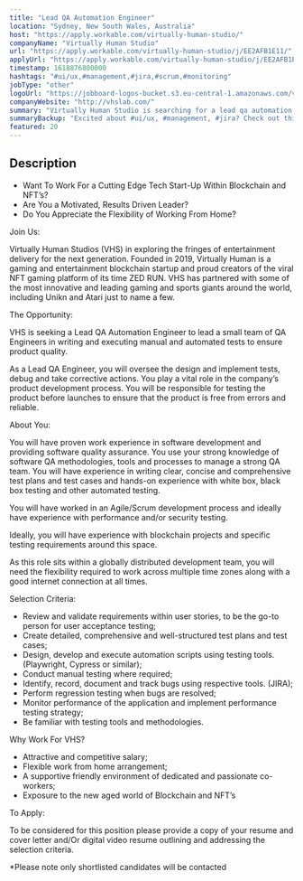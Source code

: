 ```yaml
---
title: "Lead QA Automation Engineer"
location: "Sydney, New South Wales, Australia"
host: "https://apply.workable.com/virtually-human-studio/"
companyName: "Virtually Human Studio"
url: "https://apply.workable.com/virtually-human-studio/j/EE2AFB1E11/"
applyUrl: "https://apply.workable.com/virtually-human-studio/j/EE2AFB1E11/apply/"
timestamp: 1618876800000
hashtags: "#ui/ux,#management,#jira,#scrum,#monitoring"
jobType: "other"
logoUrl: "https://jobboard-logos-bucket.s3.eu-central-1.amazonaws.com/virtually-human-studio"
companyWebsite: "http://vhslab.com/"
summary: "Virtually Human Studio is searching for a lead qa automation engineer that has on experience with white box, black box testing and other automated testing."
summaryBackup: "Excited about #ui/ux, #management, #jira? Check out this job post!"
featured: 20
---
```


## Description

*   Want To Work For a Cutting Edge Tech Start-Up Within Blockchain and NFT’s?
*   Are You a Motivated, Results Driven Leader?
*   Do You Appreciate the Flexibility of Working From Home?

Join Us:

Virtually Human Studios (VHS) in exploring the fringes of entertainment delivery for the next generation. Founded in 2019, Virtually Human is a gaming and entertainment blockchain startup and proud creators of the viral NFT gaming platform of its time ZED RUN. VHS has partnered with some of the most innovative and leading gaming and sports giants around the world, including Unikn and Atari just to name a few.

The Opportunity:

VHS is seeking a Lead QA Automation Engineer to lead a small team of QA Engineers in writing and executing manual and automated tests to ensure product quality.

As a Lead QA Engineer, you will oversee the design and implement tests, debug and take corrective actions. You play a vital role in the company’s product development process. You will be responsible for testing the product before launches to ensure that the product is free from errors and reliable.

About You:

You will have proven work experience in software development and providing software quality assurance. You use your strong knowledge of software QA methodologies, tools and processes to manage a strong QA team. You will have experience in writing clear, concise and comprehensive test plans and test cases and hands-on experience with white box, black box testing and other automated testing.

You will have worked in an Agile/Scrum development process and ideally have experience with performance and/or security testing.

Ideally, you will have experience with blockchain projects and specific testing requirements around this space.

As this role sits within a globally distributed development team, you will need the flexibility required to work across multiple time zones along with a good internet connection at all times.

Selection Criteria:

*   Review and validate requirements within user stories, to be the go-to person for user acceptance testing;
*   Create detailed, comprehensive and well-structured test plans and test cases;
*   Design, develop and execute automation scripts using testing tools. (Playwright, Cypress or similar);
*   Conduct manual testing where required;
*   Identify, record, document and track bugs using respective tools. (JIRA);
*   Perform regression testing when bugs are resolved;
*   Monitor performance of the application and implement performance testing strategy;
*   Be familiar with testing tools and methodologies.

Why Work For VHS?

*   Attractive and competitive salary;
*   Flexible work from home arrangement;
*   A supportive friendly environment of dedicated and passionate co-workers;
*   Exposure to the new aged world of Blockchain and NFT’s

To Apply:

To be considered for this position please provide a copy of your resume and cover letter and/Or digital video resume outlining and addressing the selection criteria.

\*Please note only shortlisted candidates will be contacted
